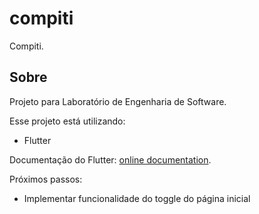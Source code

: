 # compiti

Compiti.

## Sobre

Projeto para Laboratório de Engenharia de Software.

Esse projeto está utilizando:

- Flutter

Documentação do Flutter:
[online documentation](https://flutter.dev/docs).

Próximos passos:

- Implementar funcionalidade do toggle do página inicial